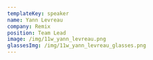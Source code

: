 ```yaml
---
templateKey: speaker
name: Yann Levreau
company: Remix
position: Team Lead
image: /img/11w_yann_levreau.png
glassesImg: /img/11w_yann_levreau_glasses.png
---
```


